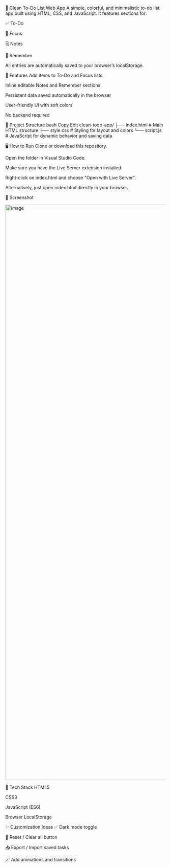 📝 Clean To-Do List Web App
A simple, colorful, and minimalistic to-do list app built using HTML, CSS, and JavaScript. It features sections for:

✅ To-Do

🎯 Focus

🗒️ Notes

🧠 Remember

All entries are automatically saved to your browser’s localStorage.

🚀 Features
Add items to To-Do and Focus lists

Inline editable Notes and Remember sections

Persistent data saved automatically in the browser

User-friendly UI with soft colors

No backend required

📁 Project Structure
bash
Copy
Edit
clean-todo-app/
├── index.html       # Main HTML structure
├── style.css        # Styling for layout and colors
└── script.js        # JavaScript for dynamic behavior and saving data


🖥️ How to Run
Clone or download this repository.

Open the folder in Visual Studio Code.

Make sure you have the Live Server extension installed.

Right-click on index.html and choose "Open with Live Server".

Alternatively, just open index.html directly in your browser.

📸 Screenshot

<img width="2880" height="1800" alt="image" src="https://github.com/user-attachments/assets/7de4528d-854b-4ad4-914a-2520e6983395" />



🧠 Tech Stack
HTML5

CSS3

JavaScript (ES6)

Browser LocalStorage

✨ Customization Ideas
✅ Dark mode toggle

🔄 Reset / Clear all button

📤 Export / Import saved tasks

🪄 Add animations and transitions
